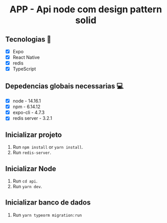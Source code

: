 <h1 align="center">
    APP - Api node com design pattern solid 
</h1>


## Tecnologias 🚀 

- [x] Expo
- [x] React Native
- [x] redis
- [x] TypeScript

## Depedencias globais necessarias 💻

- [x] node - 14.16.1
- [x] npm  - 6.14.12
- [x] expo-cli - 4.7.3 
- [x] redis server - 3.2.1

## Inicializar projeto

1. Run `npm install` or `yarn install`.<br />
2. Run `redis-server`. <br />

## Inicializar Node

1. Run `cd api`.<br />
2. Run `yarn dev`.<br />

## Inicializar banco de dados

1. Run `yarn typeorm migration:run` <br />
